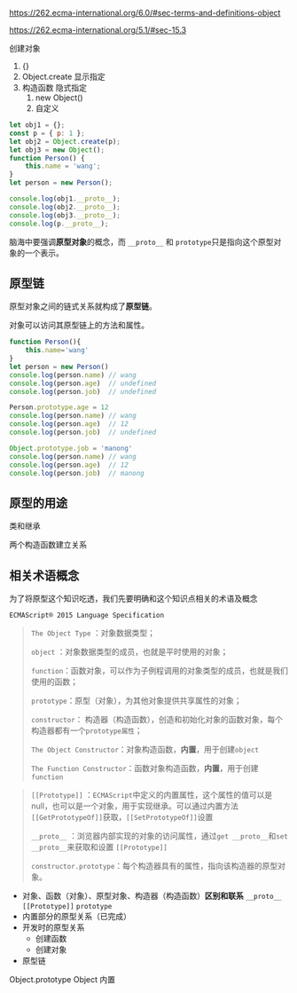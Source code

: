 https://262.ecma-international.org/6.0/#sec-terms-and-definitions-object

https://262.ecma-international.org/5.1/#sec-15.3

创建对象

1. {}
2. Object.create 显示指定
3. 构造函数 隐式指定
   1. new Object() 
   2. 自定义 

```js
let obj1 = {};
const p = { p: 1 };
let obj2 = Object.create(p);
let obj3 = new Object();
function Person() {
    this.name = 'wang';
}
let person = new Person();

console.log(obj1.__proto__);
console.log(obj2.__proto__);
console.log(obj3.__proto__);
console.log(p.__proto__);
```



脑海中要强调**原型对象**的概念，而 `__proto__` 和 `prototype`只是指向这个原型对象的一个表示。

## 原型链

原型对象之间的链式关系就构成了**原型链**。

对象可以访问其原型链上的方法和属性。

```js
function Person(){
    this.name='wang'
}
let person = new Person()
console.log(person.name) // wang
console.log(person.age)  // undefined
console.log(person.job)  // undefined

Person.prototype.age = 12
console.log(person.name) // wang
console.log(person.age)	 // 12 
console.log(person.job)  // undefined

Object.prototype.job = 'manong'
console.log(person.name) // wang
console.log(person.age)  // 12
console.log(person.job)  // manong
```

## 原型的用途

类和继承

两个构造函数建立关系



## 相关术语概念

为了将原型这个知识吃透，我们先要明确和这个知识点相关的术语及概念

`ECMAScript® 2015 Language Specification`

> `The Object Type` ：对象数据类型；
>
> `object` ：对象数据类型的成员，也就是平时使用的对象；
>
> `function`：函数对象，可以作为子例程调用的对象类型的成员，也就是我们使用的函数；
>
> `prototype`：原型（对象），为其他对象提供共享属性的对象；
>
> `constructor`： 构造器（构造函数），创造和初始化对象的函数对象，每个构造器都有一个`prototype属性`；
>
> `The Object Constructor`：对象构造函数，**内置**，用于创建`object`
>
> `The Function Constructor`：函数对象构造函数，**内置**，用于创建`function`

>  `[[Prototype]]` ：`ECMAScript`中定义的内置属性，这个属性的值可以是null，也可以是一个对象，用于实现继承。可以通过内置方法`[[GetPrototypeOf]]`获取，`[[SetPrototypeOf]]`设置
>
> `__proto__` ：浏览器内部实现的对象的访问属性，通过`get __proto__`和`set __proto__`来获取和设置 `[[Prototype]]`
>
> `constructor.prototype`：每个构造器具有的属性，指向该构造器的原型对象。



- 对象、函数（对象）、原型对象、构造器（构造函数）**区别和联系** `__proto__`  `[[Prototype]]` `prototype`
- 内置部分的原型关系（已完成）
- 开发时的原型关系
  - 创建函数
  - 创建对象
- 原型链

Object.prototype Object 内置